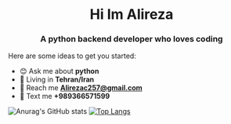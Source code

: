 <h1 align=center>Hi  Im Alireza</h1>
<h3 align=center>A python backend developer who loves coding</h3>

Here are some ideas to get you started:

- 😊 Ask me about **python**
- 📍 Living in **Tehran/Iran**
- 📮 Reach me **Alirezac257@gmail.com**
- 💬 Text me **+989366571599**

<!-- <a href="https://getbootstrap.com" target="_blank" rel="noreferrer"> <img src="https://raw.githubusercontent.com/devicons/devicon/master/icons/bootstrap/bootstrap-plain-wordmark.svg" alt="bootstrap" width="40" height="40"/> </a> -->

![Anurag's GitHub stats](https://github-readme-stats.vercel.app/api?username=clon3r2&hide=contribs,prs,issues&show_icons=true&theme=onedark)
[![Top Langs](https://github-readme-stats.vercel.app/api/top-langs/?username=anuraghazra&layout=compact)](https://github.com/anuraghazra/github-readme-stats)
